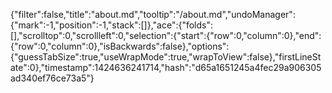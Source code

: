 {"filter":false,"title":"about.md","tooltip":"/about.md","undoManager":{"mark":-1,"position":-1,"stack":[]},"ace":{"folds":[],"scrolltop":0,"scrollleft":0,"selection":{"start":{"row":0,"column":0},"end":{"row":0,"column":0},"isBackwards":false},"options":{"guessTabSize":true,"useWrapMode":true,"wrapToView":false},"firstLineState":0},"timestamp":1424636241714,"hash":"d65a1651245a4fec29a906305ad340ef76ce73a5"}